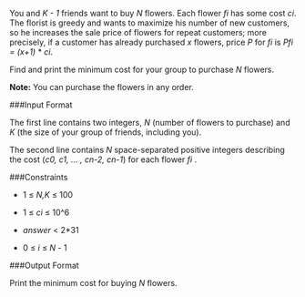 You and *K - 1* friends want to buy *N* flowers. Each flower *fi* has some cost *ci*. The florist is greedy and wants to maximize his number of new customers, so he increases the sale price of flowers for repeat customers; more precisely, if a customer has already purchased *x* flowers, price *P* for *fi* is *Pfi = (x+1)* * *ci*.

Find and print the minimum cost for your group to purchase *N* flowers.

**Note:** You can purchase the flowers in any order.

###Input Format

The first line contains two integers, *N* (number of flowers to purchase) and *K* (the size of your group of friends, including you). 

The second line contains *N* space-separated positive integers describing the cost (*c0, c1, ... , cn-2, cn-1*) for each flower *fi* .

###Constraints

* 1 ≤ *N,K* ≤ 100

* 1 ≤ *ci* ≤ 10^6

* *answer* < 2*31

* 0 ≤ *i* ≤ *N* - 1

###Output Format

Print the minimum cost for buying *N* flowers.
